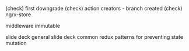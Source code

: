 (check) first downgrade
(check) action creators - branch created
(check) ngrx-store

middleware
immutable

slide deck general
slide deck common redux patterns for preventing state mutation

